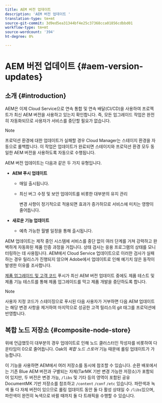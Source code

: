 ```yaml
---
title: AEM 버전 업데이트
description: 'AEM 버전 업데이트 '
translation-type: tm+mt
source-git-commit: 3d9ed5ea31344bf4e25c37368cca01856cdbbd01
workflow-type: tm+mt
source-wordcount: '394'
ht-degree: 0%

---
```



# AEM 버전 업데이트 {#aem-version-updates}

## 소개 {#introduction}

AEM은 이제 Cloud Service으로 연속 통합 및 연속 배달(CI/CD)을 사용하여 프로젝트가 최신 AEM 버전을 사용하고 있는지 확인합니다. 즉, 모든 업그레이드 작업은 완전히 자동화되므로 사용자가 서비스를 중단할 필요가 없습니다.

>[!NOTE]
>프로덕션 환경에 대한 업데이트가 실패할 경우 Cloud Manager는 스테이지 환경을 자동으로 롤백합니다. 이 작업은 업데이트가 완료되면 스테이지와 프로덕션 환경 모두 동일한 AEM 버전을 사용하도록 자동으로 수행됩니다.

AEM 버전 업데이트는 다음과 같은 두 가지 유형입니다.

* **AEM 푸시 업데이트**

   * 매일 출시됩니다.

   * 최신 버그 수정 및 보안 업데이트를 비롯한 대부분의 유지 관리

      변경 사항이 정기적으로 적용되면 효과가 증가하므로 서비스에 미치는 영향이 줄어듭니다.

* **새로운 기능 업데이트**

   * 예측 가능한 월별 일정을 통해 출시됩니다.

AEM 업데이트는 제작 중인 시스템에 서비스를 중단 없이 여러 단계를 거쳐 강력하고 완벽하게 자동화된 제품 인증 과정을 거칩니다. 상태 검사는 응용 프로그램의 상태를 모니터링하는 데 사용됩니다. AEM에서 Cloud Service 업데이트으로 이러한 검사가 실패하는 경우 릴리스가 진행되지 않으며 Adobe에서 업데이트로 인해 예기치 않은 동작이 발생한 이유를 조사합니다.

[제품 업그레이드 및 고객 코드](https://docs.adobe.com/content/help/en/experience-manager-cloud-service/implementing/developing/understand-test-results.html#functional-testing) 푸시가 최신 AEM 버전 업데이트 중에도 제품 테스트 및 제품 기능 테스트를 통해 제품 업그레이드를 막고 제품 개발을 중단하도록 합니다.

>[!NOTE]
>
>사용자 지정 코드가 스테이징으로 푸시된 다음 사용자가 거부하면 다음 AEM 업데이트는 해당 변경 사항을 제거하여 마지막으로 성공한 고객 릴리스의 git 태그를 프로덕션에 반영합니다.

## 복합 노드 저장소 {#composite-node-store}

위에 언급했듯이 대부분의 경우 업데이트로 인해 노드 클러스터인 작성자를 비롯하여 다운타임이 0으로 줄어듭니다. Oak의 *복합 노드 스토어* 기능 때문에 롤링 업데이트가 가능합니다.

이 기능을 사용하면 AEM에서 여러 저장소를 동시에 참조할 수 있습니다. 순환 배포에서는 기존 Blue AEM 버전과 구별되는 자체(TarMK 기반 변경 가능한 저장소)가 포함되어 있지만, 두 버전은 변경 가능, `/libs` 및 기타 등의 영역이 포함된 공유 DocumentMK 기반 저장소를 참조하고 `/content` `/conf` `/etc` 있습니다. 파란색과 녹색 둘 다 자체 버전이 있으므로 롤링 업데이트 동안 둘 다 활성 상태일 수 `/libs`있으며, 파란색이 완전히 녹색으로 바뀔 때까지 둘 다 트래픽을 수행할 수 있습니다.


